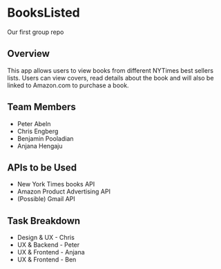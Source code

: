 # BooksListed
Our first group repo

## Overview
This app allows users to view books from different NYTimes best sellers lists. Users can view covers, read details about the book and will also be linked to Amazon.com to purchase a book.

## Team Members
- Peter Abeln
- Chris Engberg
- Benjamin Pooladian
- Anjana Hengaju

## APIs to be Used
- New York Times books API
- Amazon Product Advertising API
- (Possible) Gmail API

## Task Breakdown
- Design & UX - Chris
- UX & Backend - Peter
- UX & Frontend - Anjana
- UX & Frontend - Ben
